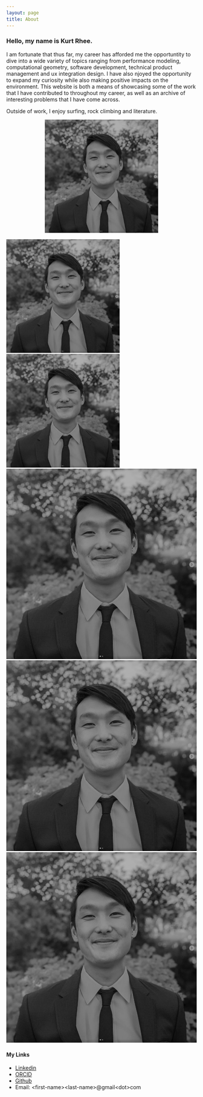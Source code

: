 ```yaml
---
layout: page
title: About
---
```


### Hello, my name is Kurt Rhee.

I am fortunate that thus far, my career has afforded me the opportuntity to dive into a wide variety of topics ranging from performance modeling,
computational geometry, software development, technical product management and ux integration design.  I have also njoyed the opportunity to 
expand my curiosity while also making positive impacts on the environment.  This website is both a means of showcasing some of the work
that I have contributed to throughout my career, as well as an archive of interesting problems that I have come across.

Outside of work, I enjoy surfing, rock climbing and literature.
<p align="center">
    <img src="assets/images/profile.png/" width="300">
</p>
<img src="./assets/images/profile.png/" width="300">
<img src="../assets/images/profile.png/" width="300">
<img src="assets/images/profile.png/">
<img src="images/profile.png/">
<img src="./images/profile.png/">


#### My Links
- [Linkedin](https://www.linkedin.com/in/simonkurtisrhee/)
- [ORCID](https://orcid.org/0000-0003-4604-9531?lang=en)
- [Github](https://github.com/kurt-rhee)
- Email:  \<first-name\>\<last-name\>@gmail\<dot\>com



